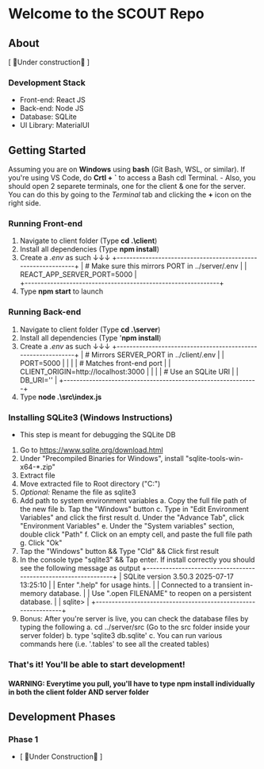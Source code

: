 # Welcome to the SCOUT Repo

## About
[ 🚧Under construction🚧 ]

### Development Stack
- Front-end: React JS
- Back-end: Node JS
- Database: SQLite
- UI Library: MaterialUI

## Getting Started
Assuming you are on **Windows** using **bash** (Git Bash, WSL, or similar). 
If you're using VS Code, do **Crtl + `** to access a Bash cdl Terminal. 
    - Also, you should open 2 separete terminals, one for the client & one for the server. 
      You can do this by going to the *Terminal* tab and clicking the **+** icon on the right side.

### Running Front-end
1. Navigate to client folder (Type **cd .\client**)
2. Install all dependencies (Type **npm install**)
3. Create a *.env* as such ↓↓↓
        +-------------------------------------------------------------+
        | # Make sure this mirrors PORT in ../server/.env         |
        | REACT_APP_SERVER_PORT=5000                                  |   
        +-------------------------------------------------------------+
4. Type **npm start** to launch

### Running Back-end
1. Navigate to client folder (Type **cd .\server**)
2. Install all dependencies (Type '**npm install**)
3. Create a *.env* as such ↓↓↓
        +-------------------------------------------------------------+
        | # Mirrors SERVER_PORT in ../client/.env                     |
        | PORT=5000                                                   |
        |                                                             |
        | # Matches front-end port                                    | 
        | CLIENT_ORIGIN=http://localhost:3000                         |
        |                                                             |
        | # Use an SQLite URI                                         |
        | DB_URI=''                                                   |
        +-------------------------------------------------------------+
4. Type **node .\src\index.js**

### Installing SQLite3 (Windows Instructions)
- This step is meant for debugging the SQLite DB
1. Go to https://www.sqlite.org/download.html
2. Under "Precompiled Binaries for Windows", install "sqlite-tools-win-x64-*.zip"
3. Extract file
4. Move extracted file to Root directory ("C:\")
5. *Optional:* Rename the file as sqlite3
6. Add path to system environment variables
   a. Copy the full file path of the new file 
   b. Tap the "Windows" button
   c. Type in "Edit Environment Variables" and click the first result
   d. Under the "Advance Tab", click "Environment Variables"
   e. Under the "System variables" section, double click "Path"
   f. Click on an empty cell, and paste the full file path
   g. Click "Ok"
7. Tap the "Windows" button && Type "Cld" && Click first result
8. In the console type "sqlite3" && Tap enter. If install correctly you should see the following message as output
+---------------------------------------------------------------+
| SQLite version 3.50.3 2025-07-17 13:25:10                      |
| Enter ".help" for usage hints.                                 |
| Connected to a transient in-memory database.                   |
| Use ".open FILENAME" to reopen on a persistent database.       |
| sqlite>                                                        |
+---------------------------------------------------------------+
9. Bonus: After you're server is live, you can check the database files by typing the following
   a. cd ../server/src  (Go to the src folder inside your server folder)
   b. type 'sqlite3 db.sqlite'
   c. You can run various commands here (i.e. '.tables' to see all the created tables)



### That's it! You'll be able to start development!
#### **WARNING:** Everytime you pull, you'll have to type **npm install** individually in both the **client folder AND server folder**


## Development Phases
### Phase 1
- [ 🚧Under Construction🚧 ]
